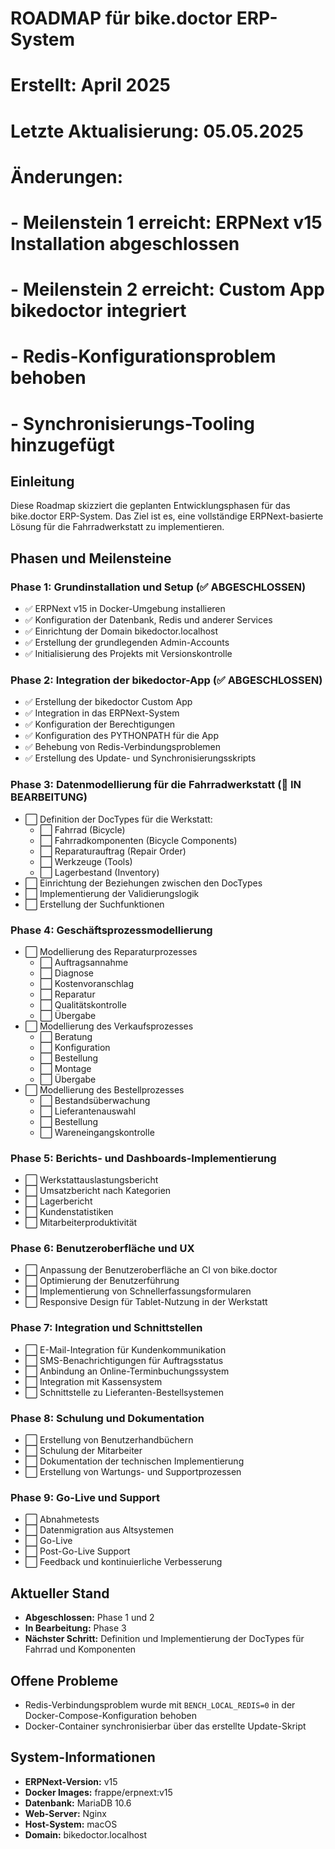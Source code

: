 # ROADMAP für bike.doctor ERP-System
# Erstellt: April 2025
# Letzte Aktualisierung: 05.05.2025
# Änderungen:
# - Meilenstein 1 erreicht: ERPNext v15 Installation abgeschlossen
# - Meilenstein 2 erreicht: Custom App bikedoctor integriert
# - Redis-Konfigurationsproblem behoben
# - Synchronisierungs-Tooling hinzugefügt

## Einleitung

Diese Roadmap skizziert die geplanten Entwicklungsphasen für das bike.doctor ERP-System. Das Ziel ist es, eine vollständige ERPNext-basierte Lösung für die Fahrradwerkstatt zu implementieren.

## Phasen und Meilensteine

### Phase 1: Grundinstallation und Setup (✅ ABGESCHLOSSEN)

- ✅ ERPNext v15 in Docker-Umgebung installieren
- ✅ Konfiguration der Datenbank, Redis und anderer Services
- ✅ Einrichtung der Domain bikedoctor.localhost
- ✅ Erstellung der grundlegenden Admin-Accounts
- ✅ Initialisierung des Projekts mit Versionskontrolle

### Phase 2: Integration der bikedoctor-App (✅ ABGESCHLOSSEN)

- ✅ Erstellung der bikedoctor Custom App
- ✅ Integration in das ERPNext-System
- ✅ Konfiguration der Berechtigungen
- ✅ Konfiguration des PYTHONPATH für die App
- ✅ Behebung von Redis-Verbindungsproblemen
- ✅ Erstellung des Update- und Synchronisierungsskripts

### Phase 3: Datenmodellierung für die Fahrradwerkstatt (🔄 IN BEARBEITUNG)

- ⬜ Definition der DocTypes für die Werkstatt:
  - ⬜ Fahrrad (Bicycle)
  - ⬜ Fahrradkomponenten (Bicycle Components)
  - ⬜ Reparaturauftrag (Repair Order)
  - ⬜ Werkzeuge (Tools)
  - ⬜ Lagerbestand (Inventory)
- ⬜ Einrichtung der Beziehungen zwischen den DocTypes
- ⬜ Implementierung der Validierungslogik
- ⬜ Erstellung der Suchfunktionen

### Phase 4: Geschäftsprozessmodellierung

- ⬜ Modellierung des Reparaturprozesses
  - ⬜ Auftragsannahme
  - ⬜ Diagnose
  - ⬜ Kostenvoranschlag
  - ⬜ Reparatur
  - ⬜ Qualitätskontrolle
  - ⬜ Übergabe
- ⬜ Modellierung des Verkaufsprozesses
  - ⬜ Beratung
  - ⬜ Konfiguration
  - ⬜ Bestellung
  - ⬜ Montage
  - ⬜ Übergabe
- ⬜ Modellierung des Bestellprozesses
  - ⬜ Bestandsüberwachung
  - ⬜ Lieferantenauswahl
  - ⬜ Bestellung
  - ⬜ Wareneingangskontrolle

### Phase 5: Berichts- und Dashboards-Implementierung

- ⬜ Werkstattauslastungsbericht
- ⬜ Umsatzbericht nach Kategorien
- ⬜ Lagerbericht
- ⬜ Kundenstatistiken
- ⬜ Mitarbeiterproduktivität

### Phase 6: Benutzeroberfläche und UX

- ⬜ Anpassung der Benutzeroberfläche an CI von bike.doctor
- ⬜ Optimierung der Benutzerführung
- ⬜ Implementierung von Schnellerfassungsformularen
- ⬜ Responsive Design für Tablet-Nutzung in der Werkstatt

### Phase 7: Integration und Schnittstellen

- ⬜ E-Mail-Integration für Kundenkommunikation
- ⬜ SMS-Benachrichtigungen für Auftragsstatus
- ⬜ Anbindung an Online-Terminbuchungssystem
- ⬜ Integration mit Kassensystem
- ⬜ Schnittstelle zu Lieferanten-Bestellsystemen

### Phase 8: Schulung und Dokumentation

- ⬜ Erstellung von Benutzerhandbüchern
- ⬜ Schulung der Mitarbeiter
- ⬜ Dokumentation der technischen Implementierung
- ⬜ Erstellung von Wartungs- und Supportprozessen

### Phase 9: Go-Live und Support

- ⬜ Abnahmetests
- ⬜ Datenmigration aus Altsystemen
- ⬜ Go-Live
- ⬜ Post-Go-Live Support
- ⬜ Feedback und kontinuierliche Verbesserung

## Aktueller Stand

- **Abgeschlossen:** Phase 1 und 2
- **In Bearbeitung:** Phase 3
- **Nächster Schritt:** Definition und Implementierung der DocTypes für Fahrrad und Komponenten

## Offene Probleme

- Redis-Verbindungsproblem wurde mit `BENCH_LOCAL_REDIS=0` in der Docker-Compose-Konfiguration behoben
- Docker-Container synchronisierbar über das erstellte Update-Skript

## System-Informationen

- **ERPNext-Version:** v15
- **Docker Images:** frappe/erpnext:v15
- **Datenbank:** MariaDB 10.6
- **Web-Server:** Nginx
- **Host-System:** macOS
- **Domain:** bikedoctor.localhost